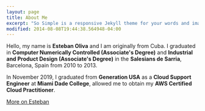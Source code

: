 ```yaml
---
layout: page
title: About Me
excerpt: "So Simple is a responsive Jekyll theme for your words and images."
modified: 2014-08-08T19:44:38.564948-04:00
---
```


Hello, my name is **Esteban Oliva** and I am originally from Cuba. I graduated in **Computer Numerically Controlled (Associate's Degree)** and **Industrial and Product Design (Associate's Degree)** in the **Salesians de Sarria**, Barcelona, Spain from 2010 to 2013. 

In November 2019, I graduated from **Generation USA** as a **Cloud Support Engineer** at **Miami Dade College**, allowed me to obtain my **AWS Certified Cloud Practitioner**.

 

<a markdown="0" href="https://www.linkedin.com/in/esteban-oliva-76251958" class="btn">More on Esteban</a>

[^1]: Example: *domain.com/category-name/post-title*
